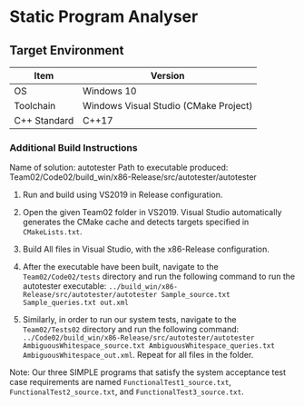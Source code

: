 # Static Program Analyser

## Target Environment

Item | Version
-|-
OS | Windows 10
Toolchain | Windows Visual Studio (CMake Project)
C++ Standard | C++17

### Additional Build Instructions

Name of solution: autotester
Path to executable produced: Team02/Code02/build_win/x86-Release/src/autotester/autotester

1. Run and build using VS2019 in Release configuration.

2. Open the given Team02 folder in VS2019. Visual Studio automatically generates the CMake cache and detects targets specified in `CMakeLists.txt`.

3. Build All files in Visual Studio, with the x86-Release configuration.

4. After the executable have been built, navigate to the `Team02/Code02/tests` directory and run the following command to run the autotester executable: `../build_win/x86-Release/src/autotester/autotester Sample_source.txt Sample_queries.txt out.xml`

5. Similarly, in order to run our system tests, navigate to the `Team02/Tests02` directory and run the following command: `../Code02/build_win/x86-Release/src/autotester/autotester AmbiguousWhitespace_source.txt AmbiguousWhitespace_queries.txt AmbiguousWhitespace_out.xml`. Repeat for all files in the folder.

Note: Our three SIMPLE programs that satisfy the system acceptance test case requirements are named `FunctionalTest1_source.txt`, `FunctionalTest2_source.txt`, and `FunctionalTest3_source.txt`.

